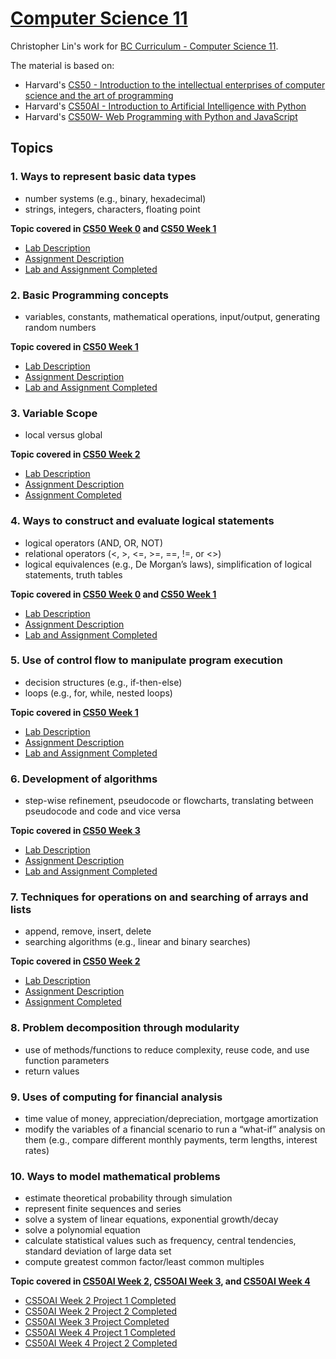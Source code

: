 # [Computer Science 11](https://curriculum.gov.bc.ca/curriculum/mathematics/11/computer-science) 
Christopher Lin's work for [BC Curriculum - Computer Science 11](https://curriculum.gov.bc.ca/curriculum/mathematics/11/computer-science).

The material is based on: 
- Harvard's [CS50 - Introduction to the intellectual enterprises of computer science and the art of programming](https://cs50.harvard.edu/x/2023/)
- Harvard's [CS50AI - Introduction to Artificial Intelligence with Python](https://cs50.harvard.edu/ai/2023/)
- Harvard's [CS50W- Web Programming with Python and JavaScript](https://cs50.harvard.edu/web/2020/)

## Topics
### 1. Ways to represent basic data types
- number systems (e.g., binary, hexadecimal)
- strings, integers, characters, floating point

**Topic covered in [CS50 Week 0](https://cs50.harvard.edu/x/2023/weeks/0/) and [CS50 Week 1](https://cs50.harvard.edu/x/2023/weeks/1/)**
- [Lab Description](https://cs50.harvard.edu/x/2023/labs/1/)
- [Assignment Description](https://cs50.harvard.edu/x/2023/psets/1/)
- [Lab and Assignment Completed](https://github.com/titancoder12/CS50/tree/main/pset1)

### 2. Basic Programming concepts 
- variables, constants, mathematical operations, input/output, generating random numbers

**Topic covered in [CS50 Week 1](https://cs50.harvard.edu/x/2023/weeks/1/)**
- [Lab Description](https://cs50.harvard.edu/x/2023/labs/1/)
- [Assignment Description](https://cs50.harvard.edu/x/2023/psets/1/)
- [Lab and Assignment Completed](https://github.com/titancoder12/CS50/tree/main/pset1)

### 3. Variable Scope
- local versus global

**Topic covered in [CS50 Week 2](https://cs50.harvard.edu/x/2023/weeks/2/)**
- [Lab Description](https://cs50.harvard.edu/x/2023/labs/2/)
- [Assignment Description](https://cs50.harvard.edu/x/2023/psets/2/)
- [Assignment Completed](https://github.com/titancoder12/CS50/tree/main/pset2)

### 4. Ways to construct and evaluate logical statements
- logical operators (AND, OR, NOT)
- relational operators (<, >, <=, >=, ==, !=, or <>)
- logical equivalences (e.g., De Morgan’s laws), simplification of logical statements, truth tables

**Topic covered in [CS50 Week 0](https://cs50.harvard.edu/x/2023/weeks/0/) and [CS50 Week 1](https://cs50.harvard.edu/x/2023/weeks/1/)**
- [Lab Description](https://cs50.harvard.edu/x/2023/labs/1/)
- [Assignment Description](https://cs50.harvard.edu/x/2023/psets/1/)
- [Lab and Assignment Completed](https://github.com/titancoder12/CS50/tree/main/pset1)

### 5. Use of control flow to manipulate program execution
- decision structures (e.g., if-then-else)
- loops (e.g., for, while, nested loops)

**Topic covered in [CS50 Week 1](https://cs50.harvard.edu/x/2023/weeks/1/)**
- [Lab Description](https://cs50.harvard.edu/x/2023/labs/1/)
- [Assignment Description](https://cs50.harvard.edu/x/2023/psets/1/)
- [Lab and Assignment Completed](https://github.com/titancoder12/CS50/tree/main/pset1)

### 6. Development of algorithms
- step-wise refinement, pseudocode or flowcharts, translating between pseudocode and code and vice versa

**Topic covered in [CS50 Week 3](https://cs50.harvard.edu/x/2023/weeks/3/)**
- [Lab Description](https://cs50.harvard.edu/x/2023/labs/3/)
- [Assignment Description](https://cs50.harvard.edu/x/2023/psets/3/)
- [Lab and Assignment Completed](https://github.com/titancoder12/CS50/tree/main/pset3)

### 7. Techniques for operations on and searching of arrays and lists
- append, remove, insert, delete
- searching algorithms (e.g., linear and binary searches)

**Topic covered in [CS50 Week 2](https://cs50.harvard.edu/x/2023/weeks/2/)**
- [Lab Description](https://cs50.harvard.edu/x/2023/labs/2/)
- [Assignment Description](https://cs50.harvard.edu/x/2023/psets/2/)
- [Assignment Completed](https://github.com/titancoder12/CS50/tree/main/pset2)

### 8. Problem decomposition through modularity
- use of methods/functions to reduce complexity, reuse code, and use function parameters
- return values

### 9. Uses of computing for financial analysis
- time value of money, appreciation/depreciation, mortgage amortization
- modify the variables of a financial scenario to run a “what-if” analysis on them (e.g., compare different monthly payments, term lengths, interest rates)

### 10. Ways to model mathematical problems
- estimate theoretical probability through simulation
- represent finite sequences and series
- solve a system of linear equations, exponential growth/decay
- solve a polynomial equation
- calculate statistical values such as frequency, central tendencies, standard deviation of large data set
- compute greatest common factor/least common multiples

**Topic covered in [CS50AI Week 2](https://cs50.harvard.edu/ai/2023/weeks/2/), [CS5OAI Week 3](https://cs50.harvard.edu/ai/2023/weeks/3/), and [CS50AI Week 4](https://cs50.harvard.edu/ai/2023/weeks/4/)**
- [CS5OAI Week 2 Project 1 Completed](https://github.com/titancoder12/CS50AI-PageRank)
- [CS50AI Week 2 Project 2 Completed](https://github.com/titancoder12/CS50AI-Heredity)
- [CS50AI Week 3 Project Completed](https://github.com/titancoder12/CS50AI-Crossword)
- [CS50AI Week 4 Project 1 Completed](https://github.com/titancoder12/CS50AI-Shopping)
- [CS50AI Week 4 Project 2 Completed](https://github.com/titancoder12/CS50AI-Nim)

